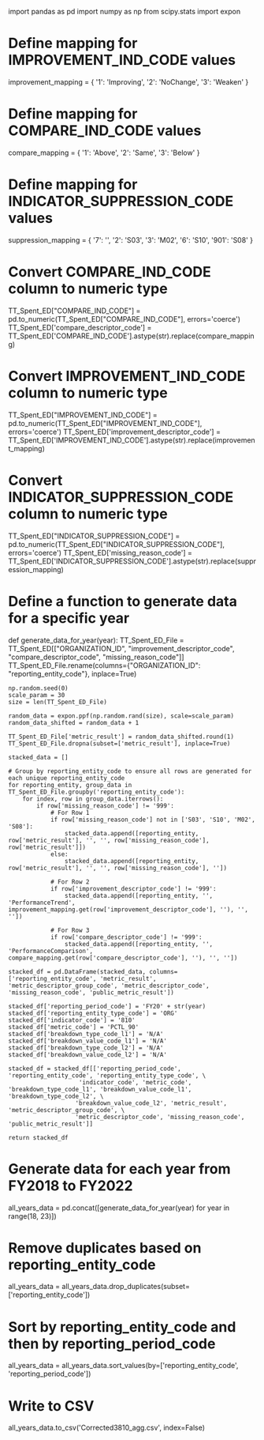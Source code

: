import pandas as pd
import numpy as np
from scipy.stats import expon

# Define mapping for IMPROVEMENT_IND_CODE values
improvement_mapping = {
    '1': 'Improving',
    '2': 'NoChange',
    '3': 'Weaken'
}

# Define mapping for COMPARE_IND_CODE values
compare_mapping = {
    '1': 'Above',
    '2': 'Same',
    '3': 'Below'
}

# Define mapping for INDICATOR_SUPPRESSION_CODE values 
suppression_mapping = {
    '7': '',
    '2': 'S03',
    '3': 'M02',
    '6': 'S10',
    '901': 'S08'
}

# Convert COMPARE_IND_CODE column to numeric type
TT_Spent_ED["COMPARE_IND_CODE"] = pd.to_numeric(TT_Spent_ED["COMPARE_IND_CODE"], errors='coerce')
TT_Spent_ED['compare_descriptor_code'] = TT_Spent_ED['COMPARE_IND_CODE'].astype(str).replace(compare_mapping)

# Convert IMPROVEMENT_IND_CODE column to numeric type
TT_Spent_ED["IMPROVEMENT_IND_CODE"] = pd.to_numeric(TT_Spent_ED["IMPROVEMENT_IND_CODE"], errors='coerce')
TT_Spent_ED['improvement_descriptor_code'] = TT_Spent_ED['IMPROVEMENT_IND_CODE'].astype(str).replace(improvement_mapping)

# Convert INDICATOR_SUPPRESSION_CODE column to numeric type
TT_Spent_ED["INDICATOR_SUPPRESSION_CODE"] = pd.to_numeric(TT_Spent_ED["INDICATOR_SUPPRESSION_CODE"], errors='coerce')
TT_Spent_ED['missing_reason_code'] = TT_Spent_ED['INDICATOR_SUPPRESSION_CODE'].astype(str).replace(suppression_mapping)

# Define a function to generate data for a specific year
def generate_data_for_year(year):
    TT_Spent_ED_File = TT_Spent_ED[["ORGANIZATION_ID", "improvement_descriptor_code", "compare_descriptor_code", "missing_reason_code"]]
    TT_Spent_ED_File.rename(columns={"ORGANIZATION_ID": "reporting_entity_code"}, inplace=True)

    np.random.seed(0)
    scale_param = 30
    size = len(TT_Spent_ED_File)

    random_data = expon.ppf(np.random.rand(size), scale=scale_param)
    random_data_shifted = random_data + 1

    TT_Spent_ED_File['metric_result'] = random_data_shifted.round(1)
    TT_Spent_ED_File.dropna(subset=['metric_result'], inplace=True)

    stacked_data = []
    
    # Group by reporting_entity_code to ensure all rows are generated for each unique reporting_entity_code
    for reporting_entity, group_data in TT_Spent_ED_File.groupby('reporting_entity_code'):
        for index, row in group_data.iterrows():
            if row['missing_reason_code'] != '999':
                # For Row 1
                if row['missing_reason_code'] not in ['S03', 'S10', 'M02', 'S08']:
                    stacked_data.append([reporting_entity, row['metric_result'], '', '', row['missing_reason_code'], row['metric_result']])
                else:
                    stacked_data.append([reporting_entity, row['metric_result'], '', '', row['missing_reason_code'], ''])

                # For Row 2
                if row['improvement_descriptor_code'] != '999':
                    stacked_data.append([reporting_entity, '', 'PerformanceTrend', improvement_mapping.get(row['improvement_descriptor_code'], ''), '', ''])

                # For Row 3
                if row['compare_descriptor_code'] != '999':
                    stacked_data.append([reporting_entity, '', 'PerformanceComparison', compare_mapping.get(row['compare_descriptor_code'], ''), '', ''])

    stacked_df = pd.DataFrame(stacked_data, columns=['reporting_entity_code', 'metric_result', 'metric_descriptor_group_code', 'metric_descriptor_code', 'missing_reason_code', 'public_metric_result'])

    stacked_df['reporting_period_code'] = 'FY20' + str(year)
    stacked_df['reporting_entity_type_code'] = 'ORG'
    stacked_df['indicator_code'] = '810'
    stacked_df['metric_code'] = 'PCTL_90'
    stacked_df['breakdown_type_code_l1'] = 'N/A'
    stacked_df['breakdown_value_code_l1'] = 'N/A'
    stacked_df['breakdown_type_code_l2'] = 'N/A'
    stacked_df['breakdown_value_code_l2'] = 'N/A'

    stacked_df = stacked_df[['reporting_period_code', 'reporting_entity_code', 'reporting_entity_type_code', \
                        'indicator_code', 'metric_code', 'breakdown_type_code_l1', 'breakdown_value_code_l1', 'breakdown_type_code_l2', \
                       'breakdown_value_code_l2', 'metric_result', 'metric_descriptor_group_code', \
                       'metric_descriptor_code', 'missing_reason_code', 'public_metric_result']]

    return stacked_df

# Generate data for each year from FY2018 to FY2022
all_years_data = pd.concat([generate_data_for_year(year) for year in range(18, 23)])

# Remove duplicates based on reporting_entity_code
all_years_data = all_years_data.drop_duplicates(subset=['reporting_entity_code'])

# Sort by reporting_entity_code and then by reporting_period_code
all_years_data = all_years_data.sort_values(by=['reporting_entity_code', 'reporting_period_code'])

# Write to CSV
all_years_data.to_csv('Corrected3810_agg.csv', index=False)
